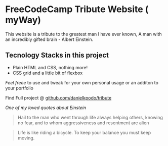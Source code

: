 # FreeCodeCamp Tribute Website ( myWay)
This website is a tribute to the greatest man I have ever known, A man with an incredibly gifted brain - Albert Einstein.
## Tecnology Stacks in this project
+ Plain HTML and CSS, nothing more!
+ CSS grid and a little bit of flexbox

_Feel freee_ to use and tweak for your own personal usage or an additon to your portfolio

Find Full project @ [github.com/danielkpodo/tribute](https://danielkpodo.github.io/tribute/ "Visit incredible Einstein") 

_One of my loved quotes about Einstein_

> Hail to the man who went through life always helping others, knowing no fear, and to whom aggressiveness and resentment are alien

> Life is like riding a bicycle. To keep your balance you must keep moving.